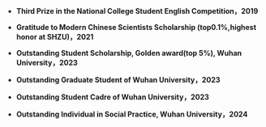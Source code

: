 - <strong>Third Prize in the National College Student English Competition<strong>，2019

- <strong>Gratitude to Modern Chinese Scientists Scholarship (top0.1%,highest honor at SHZU)<strong>，2021

- <strong>Outstanding Student Scholarship, Golden award(top 5%), Wuhan University<strong>，2023

- <strong>Outstanding Graduate Student of Wuhan University<strong>，2023

- <strong>Outstanding Student Cadre of Wuhan University<strong>，2023

- <strong>Outstanding Individual in Social Practice, Wuhan University<strong>，2024